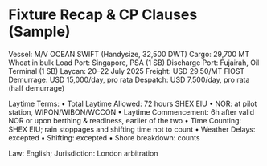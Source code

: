 # Fixture Recap & CP Clauses (Sample)
Vessel: M/V OCEAN SWIFT (Handysize, 32,500 DWT)
Cargo: 29,700 MT Wheat in bulk
Load Port: Singapore, PSA (1 SB)
Discharge Port: Fujairah, Oil Terminal (1 SB)
Laycan: 20–22 July 2025
Freight: USD 29.50/MT FIOST
Demurrage: USD 15,000/day, pro rata
Despatch: USD 7,500/day, pro rata (half demurrage)

Laytime Terms:
• Total Laytime Allowed: 72 hours SHEX EIU
• NOR: at pilot station, WIPON/WIBON/WCCON
• Laytime Commencement: 6h after valid NOR or upon berthing & readiness, earlier of the two
• Time Counting: SHEX EIU; rain stoppages and shifting time not to count
• Weather Delays: excepted
• Shifting: excepted
• Shore breakdown: counts

Law: English; Jurisdiction: London arbitration
